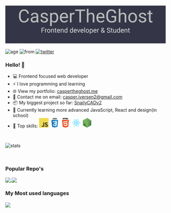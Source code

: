 
[<svg width="850" height="200" viewBox="0 0 850 200" fill="none" xmlns="http://www.w3.org/2000/svg">
<rect width="850" height="200" fill="#343647"/>
<path d="M124.812 67.3438C123.969 74.5625 121.297 80.1406 116.797 84.0781C112.328 87.9844 106.375 89.9375 98.9375 89.9375C90.875 89.9375 84.4062 87.0469 79.5312 81.2656C74.6875 75.4844 72.2656 67.75 72.2656 58.0625V51.5C72.2656 45.1562 73.3906 39.5781 75.6406 34.7656C77.9219 29.9531 81.1406 26.2656 85.2969 23.7031C89.4531 21.1094 94.2656 19.8125 99.7344 19.8125C106.984 19.8125 112.797 21.8437 117.172 25.9062C121.547 29.9375 124.094 35.5312 124.812 42.6875H115.766C114.984 37.25 113.281 33.3125 110.656 30.875C108.062 28.4375 104.422 27.2188 99.7344 27.2188C93.9844 27.2188 89.4688 29.3437 86.1875 33.5938C82.9375 37.8438 81.3125 43.8906 81.3125 51.7344V58.3438C81.3125 65.75 82.8594 71.6406 85.9531 76.0156C89.0469 80.3906 93.375 82.5781 98.9375 82.5781C103.938 82.5781 107.766 81.4531 110.422 79.2031C113.109 76.9219 114.891 72.9688 115.766 67.3438H124.812ZM167.094 89C166.594 88 166.188 86.2188 165.875 83.6562C161.844 87.8438 157.031 89.9375 151.438 89.9375C146.438 89.9375 142.328 88.5312 139.109 85.7188C135.922 82.875 134.328 79.2812 134.328 74.9375C134.328 69.6562 136.328 65.5625 140.328 62.6562C144.359 59.7188 150.016 58.25 157.297 58.25H165.734V54.2656C165.734 51.2344 164.828 48.8281 163.016 47.0469C161.203 45.2344 158.531 44.3281 155 44.3281C151.906 44.3281 149.312 45.1094 147.219 46.6719C145.125 48.2344 144.078 50.125 144.078 52.3438H135.359C135.359 49.8125 136.25 47.375 138.031 45.0312C139.844 42.6562 142.281 40.7812 145.344 39.4062C148.438 38.0312 151.828 37.3438 155.516 37.3438C161.359 37.3438 165.938 38.8125 169.25 41.75C172.562 44.6562 174.281 48.6719 174.406 53.7969V77.1406C174.406 81.7969 175 85.5 176.188 88.25V89H167.094ZM152.703 82.3906C155.422 82.3906 158 81.6875 160.438 80.2812C162.875 78.875 164.641 77.0469 165.734 74.7969V64.3906H158.938C148.312 64.3906 143 67.5 143 73.7188C143 76.4375 143.906 78.5625 145.719 80.0938C147.531 81.625 149.859 82.3906 152.703 82.3906ZM217.531 75.5469C217.531 73.2031 216.641 71.3906 214.859 70.1094C213.109 68.7969 210.031 67.6719 205.625 66.7344C201.25 65.7969 197.766 64.6719 195.172 63.3594C192.609 62.0469 190.703 60.4844 189.453 58.6719C188.234 56.8594 187.625 54.7031 187.625 52.2031C187.625 48.0469 189.375 44.5312 192.875 41.6562C196.406 38.7812 200.906 37.3438 206.375 37.3438C212.125 37.3438 216.781 38.8281 220.344 41.7969C223.938 44.7656 225.734 48.5625 225.734 53.1875H217.016C217.016 50.8125 216 48.7656 213.969 47.0469C211.969 45.3281 209.438 44.4688 206.375 44.4688C203.219 44.4688 200.75 45.1562 198.969 46.5312C197.188 47.9062 196.297 49.7031 196.297 51.9219C196.297 54.0156 197.125 55.5938 198.781 56.6562C200.438 57.7188 203.422 58.7344 207.734 59.7031C212.078 60.6719 215.594 61.8281 218.281 63.1719C220.969 64.5156 222.953 66.1406 224.234 68.0469C225.547 69.9219 226.203 72.2188 226.203 74.9375C226.203 79.4688 224.391 83.1094 220.766 85.8594C217.141 88.5781 212.438 89.9375 206.656 89.9375C202.594 89.9375 199 89.2188 195.875 87.7812C192.75 86.3438 190.297 84.3438 188.516 81.7812C186.766 79.1875 185.891 76.3906 185.891 73.3906H194.562C194.719 76.2969 195.875 78.6094 198.031 80.3281C200.219 82.0156 203.094 82.8594 206.656 82.8594C209.938 82.8594 212.562 82.2031 214.531 80.8906C216.531 79.5469 217.531 77.7656 217.531 75.5469ZM280.344 64.2031C280.344 71.9219 278.578 78.1406 275.047 82.8594C271.516 87.5781 266.734 89.9375 260.703 89.9375C254.547 89.9375 249.703 87.9844 246.172 84.0781V108.5H237.5V38.2812H245.422L245.844 43.9062C249.375 39.5312 254.281 37.3438 260.562 37.3438C266.656 37.3438 271.469 39.6406 275 44.2344C278.562 48.8281 280.344 55.2188 280.344 63.4062V64.2031ZM271.672 63.2188C271.672 57.5 270.453 52.9844 268.016 49.6719C265.578 46.3594 262.234 44.7031 257.984 44.7031C252.734 44.7031 248.797 47.0312 246.172 51.6875V75.9219C248.766 80.5469 252.734 82.8594 258.078 82.8594C262.234 82.8594 265.531 81.2188 267.969 77.9375C270.438 74.625 271.672 69.7188 271.672 63.2188ZM312.453 89.9375C305.578 89.9375 299.984 87.6875 295.672 83.1875C291.359 78.6562 289.203 72.6094 289.203 65.0469V63.4531C289.203 58.4219 290.156 53.9375 292.062 50C294 46.0312 296.688 42.9375 300.125 40.7188C303.594 38.4688 307.344 37.3438 311.375 37.3438C317.969 37.3438 323.094 39.5156 326.75 43.8594C330.406 48.2031 332.234 54.4219 332.234 62.5156V66.125H297.875C298 71.125 299.453 75.1719 302.234 78.2656C305.047 81.3281 308.609 82.8594 312.922 82.8594C315.984 82.8594 318.578 82.2344 320.703 80.9844C322.828 79.7344 324.688 78.0781 326.281 76.0156L331.578 80.1406C327.328 86.6719 320.953 89.9375 312.453 89.9375ZM311.375 44.4688C307.875 44.4688 304.938 45.75 302.562 48.3125C300.188 50.8438 298.719 54.4062 298.156 59H323.562V58.3438C323.312 53.9375 322.125 50.5312 320 48.125C317.875 45.6875 315 44.4688 311.375 44.4688ZM366.828 46.0625C365.516 45.8438 364.094 45.7344 362.562 45.7344C356.875 45.7344 353.016 48.1562 350.984 53V89H342.312V38.2812H350.75L350.891 44.1406C353.734 39.6094 357.766 37.3438 362.984 37.3438C364.672 37.3438 365.953 37.5625 366.828 38V46.0625ZM423.359 28.1562H401.422V89H392.469V28.1562H370.578V20.75H423.359V28.1562ZM440.797 44.4219C444.641 39.7031 449.641 37.3438 455.797 37.3438C466.516 37.3438 471.922 43.3906 472.016 55.4844V89H463.344V55.4375C463.312 51.7812 462.469 49.0781 460.812 47.3281C459.188 45.5781 456.641 44.7031 453.172 44.7031C450.359 44.7031 447.891 45.4531 445.766 46.9531C443.641 48.4531 441.984 50.4219 440.797 52.8594V89H432.125V17H440.797V44.4219ZM506.047 89.9375C499.172 89.9375 493.578 87.6875 489.266 83.1875C484.953 78.6562 482.797 72.6094 482.797 65.0469V63.4531C482.797 58.4219 483.75 53.9375 485.656 50C487.594 46.0312 490.281 42.9375 493.719 40.7188C497.188 38.4688 500.938 37.3438 504.969 37.3438C511.562 37.3438 516.688 39.5156 520.344 43.8594C524 48.2031 525.828 54.4219 525.828 62.5156V66.125H491.469C491.594 71.125 493.047 75.1719 495.828 78.2656C498.641 81.3281 502.203 82.8594 506.516 82.8594C509.578 82.8594 512.172 82.2344 514.297 80.9844C516.422 79.7344 518.281 78.0781 519.875 76.0156L525.172 80.1406C520.922 86.6719 514.547 89.9375 506.047 89.9375ZM504.969 44.4688C501.469 44.4688 498.531 45.75 496.156 48.3125C493.781 50.8438 492.312 54.4062 491.75 59H517.156V58.3438C516.906 53.9375 515.719 50.5312 513.594 48.125C511.469 45.6875 508.594 44.4688 504.969 44.4688ZM587.656 80.0469C585.344 83.3594 582.109 85.8438 577.953 87.5C573.828 89.125 569.016 89.9375 563.516 89.9375C557.953 89.9375 553.016 88.6406 548.703 86.0469C544.391 83.4219 541.047 79.7031 538.672 74.8906C536.328 70.0781 535.125 64.5 535.062 58.1562V52.2031C535.062 41.9219 537.453 33.9531 542.234 28.2969C547.047 22.6406 553.797 19.8125 562.484 19.8125C569.609 19.8125 575.344 21.6406 579.688 25.2969C584.031 28.9219 586.688 34.0781 587.656 40.7656H578.656C576.969 31.7344 571.594 27.2188 562.531 27.2188C556.5 27.2188 551.922 29.3437 548.797 33.5938C545.703 37.8125 544.141 43.9375 544.109 51.9688V57.5469C544.109 65.2031 545.859 71.2969 549.359 75.8281C552.859 80.3281 557.594 82.5781 563.562 82.5781C566.938 82.5781 569.891 82.2031 572.422 81.4531C574.953 80.7031 577.047 79.4375 578.703 77.6562V62.3281H562.906V55.0156H587.656V80.0469ZM610.016 44.4219C613.859 39.7031 618.859 37.3438 625.016 37.3438C635.734 37.3438 641.141 43.3906 641.234 55.4844V89H632.562V55.4375C632.531 51.7812 631.688 49.0781 630.031 47.3281C628.406 45.5781 625.859 44.7031 622.391 44.7031C619.578 44.7031 617.109 45.4531 614.984 46.9531C612.859 48.4531 611.203 50.4219 610.016 52.8594V89H601.344V17H610.016V44.4219ZM651.922 63.1719C651.922 58.2031 652.891 53.7344 654.828 49.7656C656.797 45.7969 659.516 42.7344 662.984 40.5781C666.484 38.4219 670.469 37.3438 674.938 37.3438C681.844 37.3438 687.422 39.7344 691.672 44.5156C695.953 49.2969 698.094 55.6562 698.094 63.5938V64.2031C698.094 69.1406 697.141 73.5781 695.234 77.5156C693.359 81.4219 690.656 84.4688 687.125 86.6562C683.625 88.8438 679.594 89.9375 675.031 89.9375C668.156 89.9375 662.578 87.5469 658.297 82.7656C654.047 77.9844 651.922 71.6562 651.922 63.7812V63.1719ZM660.641 64.2031C660.641 69.8281 661.938 74.3438 664.531 77.75C667.156 81.1562 670.656 82.8594 675.031 82.8594C679.438 82.8594 682.938 81.1406 685.531 77.7031C688.125 74.2344 689.422 69.3906 689.422 63.1719C689.422 57.6094 688.094 53.1094 685.438 49.6719C682.812 46.2031 679.312 44.4688 674.938 44.4688C670.656 44.4688 667.203 46.1719 664.578 49.5781C661.953 52.9844 660.641 57.8594 660.641 64.2031ZM738.5 75.5469C738.5 73.2031 737.609 71.3906 735.828 70.1094C734.078 68.7969 731 67.6719 726.594 66.7344C722.219 65.7969 718.734 64.6719 716.141 63.3594C713.578 62.0469 711.672 60.4844 710.422 58.6719C709.203 56.8594 708.594 54.7031 708.594 52.2031C708.594 48.0469 710.344 44.5312 713.844 41.6562C717.375 38.7812 721.875 37.3438 727.344 37.3438C733.094 37.3438 737.75 38.8281 741.312 41.7969C744.906 44.7656 746.703 48.5625 746.703 53.1875H737.984C737.984 50.8125 736.969 48.7656 734.938 47.0469C732.938 45.3281 730.406 44.4688 727.344 44.4688C724.188 44.4688 721.719 45.1562 719.938 46.5312C718.156 47.9062 717.266 49.7031 717.266 51.9219C717.266 54.0156 718.094 55.5938 719.75 56.6562C721.406 57.7188 724.391 58.7344 728.703 59.7031C733.047 60.6719 736.562 61.8281 739.25 63.1719C741.938 64.5156 743.922 66.1406 745.203 68.0469C746.516 69.9219 747.172 72.2188 747.172 74.9375C747.172 79.4688 745.359 83.1094 741.734 85.8594C738.109 88.5781 733.406 89.9375 727.625 89.9375C723.562 89.9375 719.969 89.2188 716.844 87.7812C713.719 86.3438 711.266 84.3438 709.484 81.7812C707.734 79.1875 706.859 76.3906 706.859 73.3906H715.531C715.688 76.2969 716.844 78.6094 719 80.3281C721.188 82.0156 724.062 82.8594 727.625 82.8594C730.906 82.8594 733.531 82.2031 735.5 80.8906C737.5 79.5469 738.5 77.7656 738.5 75.5469ZM770.234 26V38.2812H779.703V44.9844H770.234V76.4375C770.234 78.4688 770.656 80 771.5 81.0312C772.344 82.0312 773.781 82.5312 775.812 82.5312C776.812 82.5312 778.188 82.3438 779.938 81.9688V89C777.656 89.625 775.438 89.9375 773.281 89.9375C769.406 89.9375 766.484 88.7656 764.516 86.4219C762.547 84.0781 761.562 80.75 761.562 76.4375V44.9844H752.328V38.2812H761.562V26H770.234Z" fill="#BBBBBB"/>
<path d="M205.977 131.697H195.236V143H191.861V117.406H207.717V120.184H195.236V128.938H205.977V131.697ZM219.986 126.898C219.494 126.816 218.961 126.775 218.387 126.775C216.254 126.775 214.807 127.684 214.045 129.5V143H210.793V123.98H213.957L214.01 126.178C215.076 124.479 216.588 123.629 218.545 123.629C219.178 123.629 219.658 123.711 219.986 123.875V126.898ZM221.779 133.314C221.779 131.451 222.143 129.775 222.869 128.287C223.607 126.799 224.627 125.65 225.928 124.842C227.24 124.033 228.734 123.629 230.41 123.629C233 123.629 235.092 124.525 236.686 126.318C238.291 128.111 239.094 130.496 239.094 133.473V133.701C239.094 135.553 238.736 137.217 238.021 138.693C237.318 140.158 236.305 141.301 234.98 142.121C233.668 142.941 232.156 143.352 230.445 143.352C227.867 143.352 225.775 142.455 224.17 140.662C222.576 138.869 221.779 136.496 221.779 133.543V133.314ZM225.049 133.701C225.049 135.811 225.535 137.504 226.508 138.781C227.492 140.059 228.805 140.697 230.445 140.697C232.098 140.697 233.41 140.053 234.383 138.764C235.355 137.463 235.842 135.646 235.842 133.314C235.842 131.229 235.344 129.541 234.348 128.252C233.363 126.951 232.051 126.301 230.41 126.301C228.805 126.301 227.51 126.939 226.525 128.217C225.541 129.494 225.049 131.322 225.049 133.701ZM246.248 123.98L246.354 126.371C247.807 124.543 249.705 123.629 252.049 123.629C256.068 123.629 258.096 125.896 258.131 130.432V143H254.879V130.414C254.867 129.043 254.551 128.029 253.93 127.373C253.32 126.717 252.365 126.389 251.064 126.389C250.01 126.389 249.084 126.67 248.287 127.232C247.49 127.795 246.869 128.533 246.424 129.447V143H243.172V123.98H246.248ZM267.447 119.375V123.98H270.998V126.494H267.447V138.289C267.447 139.051 267.605 139.625 267.922 140.012C268.238 140.387 268.777 140.574 269.539 140.574C269.914 140.574 270.43 140.504 271.086 140.363V143C270.23 143.234 269.398 143.352 268.59 143.352C267.137 143.352 266.041 142.912 265.303 142.033C264.564 141.154 264.195 139.906 264.195 138.289V126.494H260.732V123.98H264.195V119.375H267.447ZM282.705 143.352C280.127 143.352 278.029 142.508 276.412 140.82C274.795 139.121 273.986 136.854 273.986 134.018V133.42C273.986 131.533 274.344 129.852 275.059 128.375C275.785 126.887 276.793 125.727 278.082 124.895C279.383 124.051 280.789 123.629 282.301 123.629C284.773 123.629 286.695 124.443 288.066 126.072C289.438 127.701 290.123 130.033 290.123 133.068V134.422H277.238C277.285 136.297 277.83 137.814 278.873 138.975C279.928 140.123 281.264 140.697 282.881 140.697C284.029 140.697 285.002 140.463 285.799 139.994C286.596 139.525 287.293 138.904 287.891 138.131L289.877 139.678C288.283 142.127 285.893 143.352 282.705 143.352ZM282.301 126.301C280.988 126.301 279.887 126.781 278.996 127.742C278.105 128.691 277.555 130.027 277.344 131.75H286.871V131.504C286.777 129.852 286.332 128.574 285.535 127.672C284.738 126.758 283.66 126.301 282.301 126.301ZM296.979 123.98L297.084 126.371C298.537 124.543 300.436 123.629 302.779 123.629C306.799 123.629 308.826 125.896 308.861 130.432V143H305.609V130.414C305.598 129.043 305.281 128.029 304.66 127.373C304.051 126.717 303.096 126.389 301.795 126.389C300.74 126.389 299.814 126.67 299.018 127.232C298.221 127.795 297.6 128.533 297.154 129.447V143H293.902V123.98H296.979ZM312.975 133.332C312.975 130.414 313.666 128.07 315.049 126.301C316.432 124.52 318.242 123.629 320.48 123.629C322.707 123.629 324.471 124.391 325.771 125.914V116H329.023V143H326.035L325.877 140.961C324.576 142.555 322.766 143.352 320.445 143.352C318.242 143.352 316.443 142.449 315.049 140.645C313.666 138.84 312.975 136.484 312.975 133.578V133.332ZM316.227 133.701C316.227 135.857 316.672 137.545 317.562 138.764C318.453 139.982 319.684 140.592 321.254 140.592C323.316 140.592 324.822 139.666 325.771 137.814V129.078C324.799 127.285 323.305 126.389 321.289 126.389C319.695 126.389 318.453 127.004 317.562 128.234C316.672 129.465 316.227 131.287 316.227 133.701ZM342.225 133.332C342.225 130.414 342.916 128.07 344.299 126.301C345.682 124.52 347.492 123.629 349.73 123.629C351.957 123.629 353.721 124.391 355.021 125.914V116H358.273V143H355.285L355.127 140.961C353.826 142.555 352.016 143.352 349.695 143.352C347.492 143.352 345.693 142.449 344.299 140.645C342.916 138.84 342.225 136.484 342.225 133.578V133.332ZM345.477 133.701C345.477 135.857 345.922 137.545 346.812 138.764C347.703 139.982 348.934 140.592 350.504 140.592C352.566 140.592 354.072 139.666 355.021 137.814V129.078C354.049 127.285 352.555 126.389 350.539 126.389C348.945 126.389 347.703 127.004 346.812 128.234C345.922 129.465 345.477 131.287 345.477 133.701ZM371.229 143.352C368.65 143.352 366.553 142.508 364.936 140.82C363.318 139.121 362.51 136.854 362.51 134.018V133.42C362.51 131.533 362.867 129.852 363.582 128.375C364.309 126.887 365.316 125.727 366.605 124.895C367.906 124.051 369.312 123.629 370.824 123.629C373.297 123.629 375.219 124.443 376.59 126.072C377.961 127.701 378.646 130.033 378.646 133.068V134.422H365.762C365.809 136.297 366.354 137.814 367.396 138.975C368.451 140.123 369.787 140.697 371.404 140.697C372.553 140.697 373.525 140.463 374.322 139.994C375.119 139.525 375.816 138.904 376.414 138.131L378.4 139.678C376.807 142.127 374.416 143.352 371.229 143.352ZM370.824 126.301C369.512 126.301 368.41 126.781 367.52 127.742C366.629 128.691 366.078 130.027 365.867 131.75H375.395V131.504C375.301 129.852 374.855 128.574 374.059 127.672C373.262 126.758 372.184 126.301 370.824 126.301ZM388.455 138.588L393.166 123.98H396.488L389.668 143H387.189L380.299 123.98H383.621L388.455 138.588ZM407.264 143.352C404.686 143.352 402.588 142.508 400.971 140.82C399.354 139.121 398.545 136.854 398.545 134.018V133.42C398.545 131.533 398.902 129.852 399.617 128.375C400.344 126.887 401.352 125.727 402.641 124.895C403.941 124.051 405.348 123.629 406.859 123.629C409.332 123.629 411.254 124.443 412.625 126.072C413.996 127.701 414.682 130.033 414.682 133.068V134.422H401.797C401.844 136.297 402.389 137.814 403.432 138.975C404.486 140.123 405.822 140.697 407.439 140.697C408.588 140.697 409.561 140.463 410.357 139.994C411.154 139.525 411.852 138.904 412.449 138.131L414.436 139.678C412.842 142.127 410.451 143.352 407.264 143.352ZM406.859 126.301C405.547 126.301 404.445 126.781 403.555 127.742C402.664 128.691 402.113 130.027 401.902 131.75H411.43V131.504C411.336 129.852 410.891 128.574 410.094 127.672C409.297 126.758 408.219 126.301 406.859 126.301ZM421.994 143H418.742V116H421.994V143ZM426.354 133.314C426.354 131.451 426.717 129.775 427.443 128.287C428.182 126.799 429.201 125.65 430.502 124.842C431.814 124.033 433.309 123.629 434.984 123.629C437.574 123.629 439.666 124.525 441.26 126.318C442.865 128.111 443.668 130.496 443.668 133.473V133.701C443.668 135.553 443.311 137.217 442.596 138.693C441.893 140.158 440.879 141.301 439.555 142.121C438.242 142.941 436.73 143.352 435.02 143.352C432.441 143.352 430.35 142.455 428.744 140.662C427.15 138.869 426.354 136.496 426.354 133.543V133.314ZM429.623 133.701C429.623 135.811 430.109 137.504 431.082 138.781C432.066 140.059 433.379 140.697 435.02 140.697C436.672 140.697 437.984 140.053 438.957 138.764C439.93 137.463 440.416 135.646 440.416 133.314C440.416 131.229 439.918 129.541 438.922 128.252C437.938 126.951 436.625 126.301 434.984 126.301C433.379 126.301 432.084 126.939 431.1 128.217C430.115 129.494 429.623 131.322 429.623 133.701ZM463.812 133.701C463.812 136.596 463.15 138.928 461.826 140.697C460.502 142.467 458.709 143.352 456.447 143.352C454.139 143.352 452.322 142.619 450.998 141.154V150.312H447.746V123.98H450.717L450.875 126.09C452.199 124.449 454.039 123.629 456.395 123.629C458.68 123.629 460.484 124.49 461.809 126.213C463.145 127.936 463.812 130.332 463.812 133.402V133.701ZM460.561 133.332C460.561 131.188 460.104 129.494 459.189 128.252C458.275 127.01 457.021 126.389 455.428 126.389C453.459 126.389 451.982 127.262 450.998 129.008V138.096C451.971 139.83 453.459 140.697 455.463 140.697C457.021 140.697 458.258 140.082 459.172 138.852C460.098 137.609 460.561 135.77 460.561 133.332ZM475.854 143.352C473.275 143.352 471.178 142.508 469.561 140.82C467.943 139.121 467.135 136.854 467.135 134.018V133.42C467.135 131.533 467.492 129.852 468.207 128.375C468.934 126.887 469.941 125.727 471.23 124.895C472.531 124.051 473.938 123.629 475.449 123.629C477.922 123.629 479.844 124.443 481.215 126.072C482.586 127.701 483.271 130.033 483.271 133.068V134.422H470.387C470.434 136.297 470.979 137.814 472.021 138.975C473.076 140.123 474.412 140.697 476.029 140.697C477.178 140.697 478.15 140.463 478.947 139.994C479.744 139.525 480.441 138.904 481.039 138.131L483.025 139.678C481.432 142.127 479.041 143.352 475.854 143.352ZM475.449 126.301C474.137 126.301 473.035 126.781 472.145 127.742C471.254 128.691 470.703 130.027 470.492 131.75H480.02V131.504C479.926 129.852 479.48 128.574 478.684 127.672C477.887 126.758 476.809 126.301 475.449 126.301ZM496.244 126.898C495.752 126.816 495.219 126.775 494.645 126.775C492.512 126.775 491.064 127.684 490.303 129.5V143H487.051V123.98H490.215L490.268 126.178C491.334 124.479 492.846 123.629 494.803 123.629C495.436 123.629 495.916 123.711 496.244 123.875V126.898ZM507.494 136.127C507.494 134.896 507.834 133.766 508.514 132.734C509.205 131.703 510.518 130.502 512.451 129.131C511.314 127.748 510.553 126.635 510.166 125.791C509.779 124.947 509.586 124.109 509.586 123.277C509.586 121.332 510.16 119.809 511.309 118.707C512.457 117.605 514.016 117.055 515.984 117.055C517.742 117.055 519.195 117.57 520.344 118.602C521.492 119.621 522.066 120.91 522.066 122.469C522.066 123.5 521.803 124.455 521.275 125.334C520.76 126.201 519.852 127.115 518.551 128.076L516.67 129.465L522.365 136.268C523.162 134.744 523.561 133.051 523.561 131.188H526.496C526.496 134.176 525.775 136.654 524.334 138.623L527.99 143H524.088L522.383 140.979C521.516 141.752 520.496 142.344 519.324 142.754C518.164 143.152 516.98 143.352 515.773 143.352C513.277 143.352 511.273 142.689 509.762 141.365C508.25 140.041 507.494 138.295 507.494 136.127ZM515.773 140.697C517.496 140.697 519.072 140.041 520.502 138.729L514.262 131.258L513.682 131.68C511.725 133.121 510.746 134.604 510.746 136.127C510.746 137.51 511.191 138.617 512.082 139.449C512.984 140.281 514.215 140.697 515.773 140.697ZM512.838 123.172C512.838 124.297 513.529 125.703 514.912 127.391L516.986 125.932C517.783 125.369 518.328 124.836 518.621 124.332C518.914 123.816 519.061 123.195 519.061 122.469C519.061 121.684 518.768 121.033 518.182 120.518C517.596 119.99 516.857 119.727 515.967 119.727C515.006 119.727 514.244 120.055 513.682 120.711C513.119 121.355 512.838 122.176 512.838 123.172ZM547.555 131.592C544.66 130.76 542.551 129.74 541.227 128.533C539.914 127.314 539.258 125.814 539.258 124.033C539.258 122.018 540.061 120.354 541.666 119.041C543.283 117.717 545.381 117.055 547.959 117.055C549.717 117.055 551.281 117.395 552.652 118.074C554.035 118.754 555.102 119.691 555.852 120.887C556.613 122.082 556.994 123.389 556.994 124.807H553.602C553.602 123.26 553.109 122.047 552.125 121.168C551.141 120.277 549.752 119.832 547.959 119.832C546.295 119.832 544.994 120.201 544.057 120.939C543.131 121.666 542.668 122.68 542.668 123.98C542.668 125.023 543.107 125.908 543.986 126.635C544.877 127.35 546.383 128.006 548.504 128.604C550.637 129.201 552.301 129.863 553.496 130.59C554.703 131.305 555.594 132.143 556.168 133.104C556.754 134.064 557.047 135.195 557.047 136.496C557.047 138.57 556.238 140.234 554.621 141.488C553.004 142.73 550.842 143.352 548.135 143.352C546.377 143.352 544.736 143.018 543.213 142.35C541.689 141.67 540.512 140.744 539.68 139.572C538.859 138.4 538.449 137.07 538.449 135.582H541.842C541.842 137.129 542.41 138.354 543.547 139.256C544.695 140.146 546.225 140.592 548.135 140.592C549.916 140.592 551.281 140.229 552.23 139.502C553.18 138.775 553.654 137.785 553.654 136.531C553.654 135.277 553.215 134.311 552.336 133.631C551.457 132.939 549.863 132.26 547.555 131.592ZM565.291 119.375V123.98H568.842V126.494H565.291V138.289C565.291 139.051 565.449 139.625 565.766 140.012C566.082 140.387 566.621 140.574 567.383 140.574C567.758 140.574 568.273 140.504 568.93 140.363V143C568.074 143.234 567.242 143.352 566.434 143.352C564.98 143.352 563.885 142.912 563.146 142.033C562.408 141.154 562.039 139.906 562.039 138.289V126.494H558.576V123.98H562.039V119.375H565.291ZM584.398 141.119C583.133 142.607 581.275 143.352 578.826 143.352C576.799 143.352 575.252 142.766 574.186 141.594C573.131 140.41 572.598 138.664 572.586 136.355V123.98H575.838V136.268C575.838 139.15 577.01 140.592 579.354 140.592C581.838 140.592 583.49 139.666 584.311 137.814V123.98H587.562V143H584.469L584.398 141.119ZM591.729 133.332C591.729 130.414 592.42 128.07 593.803 126.301C595.186 124.52 596.996 123.629 599.234 123.629C601.461 123.629 603.225 124.391 604.525 125.914V116H607.777V143H604.789L604.631 140.961C603.33 142.555 601.52 143.352 599.199 143.352C596.996 143.352 595.197 142.449 593.803 140.645C592.42 138.84 591.729 136.484 591.729 133.578V133.332ZM594.98 133.701C594.98 135.857 595.426 137.545 596.316 138.764C597.207 139.982 598.438 140.592 600.008 140.592C602.07 140.592 603.576 139.666 604.525 137.814V129.078C603.553 127.285 602.059 126.389 600.043 126.389C598.449 126.389 597.207 127.004 596.316 128.234C595.426 129.465 594.98 131.287 594.98 133.701ZM620.732 143.352C618.154 143.352 616.057 142.508 614.439 140.82C612.822 139.121 612.014 136.854 612.014 134.018V133.42C612.014 131.533 612.371 129.852 613.086 128.375C613.812 126.887 614.82 125.727 616.109 124.895C617.41 124.051 618.816 123.629 620.328 123.629C622.801 123.629 624.723 124.443 626.094 126.072C627.465 127.701 628.15 130.033 628.15 133.068V134.422H615.266C615.312 136.297 615.857 137.814 616.9 138.975C617.955 140.123 619.291 140.697 620.908 140.697C622.057 140.697 623.029 140.463 623.826 139.994C624.623 139.525 625.32 138.904 625.918 138.131L627.904 139.678C626.311 142.127 623.92 143.352 620.732 143.352ZM620.328 126.301C619.016 126.301 617.914 126.781 617.023 127.742C616.133 128.691 615.582 130.027 615.371 131.75H624.898V131.504C624.805 129.852 624.359 128.574 623.562 127.672C622.766 126.758 621.688 126.301 620.328 126.301ZM635.006 123.98L635.111 126.371C636.564 124.543 638.463 123.629 640.807 123.629C644.826 123.629 646.854 125.896 646.889 130.432V143H643.637V130.414C643.625 129.043 643.309 128.029 642.688 127.373C642.078 126.717 641.123 126.389 639.822 126.389C638.768 126.389 637.842 126.67 637.045 127.232C636.248 127.795 635.627 128.533 635.182 129.447V143H631.93V123.98H635.006ZM656.205 119.375V123.98H659.756V126.494H656.205V138.289C656.205 139.051 656.363 139.625 656.68 140.012C656.996 140.387 657.535 140.574 658.297 140.574C658.672 140.574 659.188 140.504 659.844 140.363V143C658.988 143.234 658.156 143.352 657.348 143.352C655.895 143.352 654.799 142.912 654.061 142.033C653.322 141.154 652.953 139.906 652.953 138.289V126.494H649.49V123.98H652.953V119.375H656.205Z" fill="#DDDDDD"/>
</svg>
](https://caspertheghost.me)

![age](https://img.shields.io/badge/Age-15-blue) ![from](https://img.shields.io/badge/from-belgium-red) [![twitter](https://img.shields.io/badge/-casper124578-1DA1F2?style=flat-square&logo=Twitter&logoColor=white&link=https://twitter.com/casper124578)](https://twitter.com/casper124578)

### Hello! 👋

- 💻 Frontend focused web developer 
- ⚡ I love programming and learning 
- 🌐 View my portfolio: [caspertheghost.me](https://caspertheghost.me/) 
- 📧 Contact me on email: [casper.iversen2@gmail.com](mailto:casper.iversen2@gmail.com) 
- 📦 My biggest project so far: [SnailyCADv2](https://github.com/Dev-CasperTheGhost/snaily-cadv2)
- 🏫 Currently learning more advanced JavaScript, React and design(in school)
- 🌱 Top skills: 
<code><img height="30" src="https://raw.githubusercontent.com/github/explore/80688e429a7d4ef2fca1e82350fe8e3517d3494d/topics/javascript/javascript.png"></code>
<code><img height="30" src="https://raw.githubusercontent.com/github/explore/80688e429a7d4ef2fca1e82350fe8e3517d3494d/topics/css/css.png"></code>
<code><img height="30" src="https://raw.githubusercontent.com/github/explore/5c058a388828bb5fde0bcafd4bc867b5bb3f26f3/topics/html/html.png"></code>
<code><img height="30" src="https://raw.githubusercontent.com/github/explore/80688e429a7d4ef2fca1e82350fe8e3517d3494d/topics/react/react.png"></code>
<code><img height="30" src="https://raw.githubusercontent.com/github/explore/80688e429a7d4ef2fca1e82350fe8e3517d3494d/topics/nodejs/nodejs.png"></code>    

<br />

![stats](https://github-readme-stats.vercel.app/api/?username=dev-caspertheghost&show_owner=false&show_icons=true&title_color=fff&text_color=9f9f9f&bg_color=151515&hide_border=true&hide_rank=true&count_private=true)

<br />

<h3>Popular Repo's</h3>

<a href="https://github.com/dev-caspertheghost/react-timeline">
  <img align="center" src="https://github-readme-stats.vercel.app/api/pin?username=dev-caspertheghost&repo=react-timeline&title_color=fff&icon_color=4c71f2&text_color=9f9f9f&bg_color=151515" />
</a>

<a href="https://github.com/dev-caspertheghost/ghostybot">
  <img align="center" src="https://github-readme-stats.vercel.app/api/pin?username=dev-caspertheghost&repo=ghostybot&title_color=fff&icon_color=4c71f2&text_color=9f9f9f&bg_color=151515" />
</a>

<br />

<h3>My Most used languages</h3>
<img align="center" src="https://github-readme-stats.vercel.app/api/top-langs/?username=dev-caspertheghost&layout=compact&theme=dark&hide=lua" />
